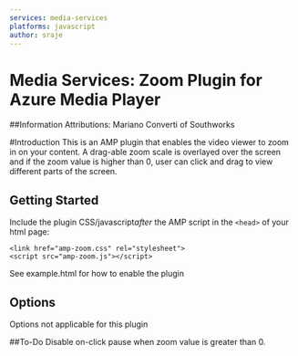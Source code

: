 ```yaml
---
services: media-services
platforms: javascript
author: sraje
---
```

# Media Services: Zoom Plugin for Azure Media Player


##Information
Attributions: Mariano Converti of Southworks 

#Introduction
This is an AMP plugin that enables the video viewer to zoom in on your content. A drag-able zoom scale is overlayed over the screen and if the zoom value is higher than 0, user can click and drag to view different parts of the screen. 
## Getting Started
Include the plugin CSS/javascript*after* the AMP script in the `<head>` of your html page:

```<link href="amp-zoom.css" rel="stylesheet">```<br />
```<script src="amp-zoom.js"></script>```

See example.html for how to enable the plugin 
## Options

Options not applicable for this plugin

##To-Do
Disable on-click pause when zoom value is greater than 0. 
